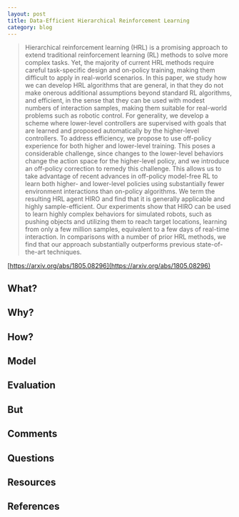 ```yaml
---
layout: post
title: Data-Efficient Hierarchical Reinforcement Learning
category: blog
---
```


> Hierarchical reinforcement learning (HRL) is a promising approach to extend traditional reinforcement learning (RL) methods to solve more complex tasks. Yet, the majority of current HRL methods require careful task-specific design and on-policy training, making them difficult to apply in real-world scenarios. In this paper, we study how we can develop HRL algorithms that are general, in that they do not make onerous additional assumptions beyond standard RL algorithms, and efficient, in the sense that they can be used with modest numbers of interaction samples, making them suitable for real-world problems such as robotic control. For generality, we develop a scheme where lower-level controllers are supervised with goals that are learned and proposed automatically by the higher-level controllers. To address efficiency, we propose to use off-policy experience for both higher and lower-level training. This poses a considerable challenge, since changes to the lower-level behaviors change the action space for the higher-level policy, and we introduce an off-policy correction to remedy this challenge. This allows us to take advantage of recent advances in off-policy model-free RL to learn both higher- and lower-level policies using substantially fewer environment interactions than on-policy algorithms. We term the resulting HRL agent HIRO and find that it is generally applicable and highly sample-efficient. Our experiments show that HIRO can be used to learn highly complex behaviors for simulated robots, such as pushing objects and utilizing them to reach target locations, learning from only a few million samples, equivalent to a few days of real-time interaction. In comparisons with a number of prior HRL methods, we find that our approach substantially outperforms previous state-of-the-art techniques.

[https://arxiv.org/abs/1805.08296](https://arxiv.org/abs/1805.08296)


## What?
## Why?
## How?
## Model
## Evaluation
## But
## Comments
## Questions
## Resources
## References

